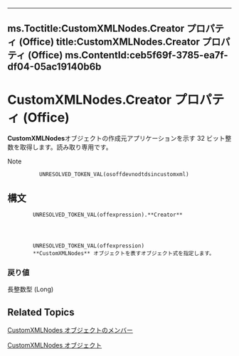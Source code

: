 

---
ms.Toctitle:CustomXMLNodes.Creator プロパティ (Office)
title:CustomXMLNodes.Creator プロパティ (Office)
ms.ContentId:ceb5f69f-3785-ea7f-df04-05ac19140b6b
---
# CustomXMLNodes.Creator プロパティ (Office)




**CustomXMLNodes**オブジェクトの作成元アプリケーションを示す 32 ビット整数を取得します。読み取り専用です。

>[!NOTE]
>
              UNRESOLVED_TOKEN_VAL(osoffdevnodtdsincustomxml)
            





## 構文

            UNRESOLVED_TOKEN_VAL(offexpression).**Creator**




            UNRESOLVED_TOKEN_VAL(offexpression)
            **CustomXMLNodes** オブジェクトを表すオブジェクト式を指定します。

### 戻り値
長整数型 (Long)





## Related Topics

[CustomXMLNodes オブジェクトのメンバー](8813ae2c-d56b-ab10-0567-5546a6324285.md)

[CustomXMLNodes オブジェクト](7aa5b7ae-7d4e-4b57-23b5-b027f39e5ff6.md)




